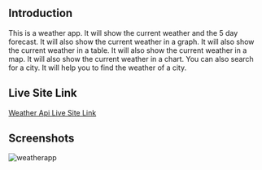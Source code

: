 ## Introduction

This is a weather app. It will show the current weather and the 5 day forecast. It will also show the current weather in a graph. It will also show the current weather in a table. It will also show the current weather in a map. It will also show the current weather in a chart. You can also search for a city. It will help you to find the weather of a city.

## Live Site Link

[Weather Api Live Site Link](https://imranhasan871.github.io/weather-api/)

## Screenshots

![weatherapp](https://user-images.githubusercontent.com/33188928/179504498-e91989f4-1285-4244-b8e0-509c672b1738.png)
